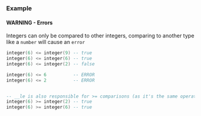 ### Example

#### WARNING - Errors

Integers can only be compared to other integers, comparing to another type like
a `number` will cause an `error`

```lua
integer(6) <= integer(9) -- true
integer(6) <= integer(6) -- true
integer(6) <= integer(2) -- false

integer(6) <= 6          -- ERROR
integer(6) <= 2          -- ERROR


-- __le is also responsible for >= comparisons (as it's the same operation with the sides flipped)
integer(6) >= integer(2) -- true
integer(6) >= integer(6) -- true
```
